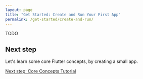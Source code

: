 ```yaml
---
layout: page
title: "Get Started: Create and Run Your First App"
permalink: /get-started/create-and-run/
---
```


TODO

## Next step

Let's learn some core Flutter concepts, by creating a small app.

[Next step: Core Concepts Tutorial](/get-started/core-concepts/)
